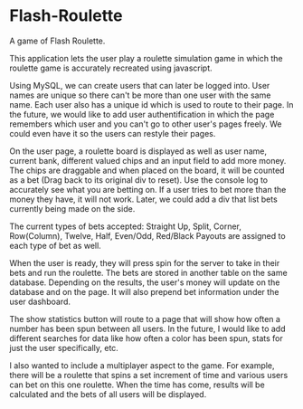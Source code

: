 # Flash-Roulette
A game of Flash Roulette. 

This application lets the user play a roulette simulation game in which the roulette game is accurately recreated using javascript.

Using MySQL, we can create users that can later be logged into. User names are unique so there can't be more than one user with the same name. Each user also has a unique id which is used to route to their page. In the future, we would like to add user authentification in which the page remembers which user and you can't go to other user's pages freely. We could even have it so the users can restyle their pages.

On the user page, a roulette board is displayed as well as user name, current bank, different valued chips and an input field to add more money. The chips are draggable and when placed on the board, it will be counted as a bet (Drag back to its original div to reset). Use the console log to accurately see what you are betting on. If a user tries to bet more than the money they have, it will not work. Later, we could add a div that list bets currently being made on the side. 

The current types of bets accepted: Straight Up, Split, Corner, Row(Column), Twelve, Half, Even/Odd, Red/Black
Payouts are assigned to each type of bet as well.

When the user is ready, they will press spin for the server to take in their bets and run the roulette. The bets are stored in another table on the same database. Depending on the results, the user's money will update on the database and on the page. It will also prepend bet information under the user dashboard.

The show statistics button will route to a page that will show how often a number has been spun between all users. In the future, I would like to add different searches for data like how often a color has been spun, stats for just the user specifically, etc.

I also wanted to include a multiplayer aspect to the game. For example, there will be a roulette that spins a set increment of time and various users can bet on this one roulette. When the time has come, results will be calculated and the bets of all users will be displayed.
